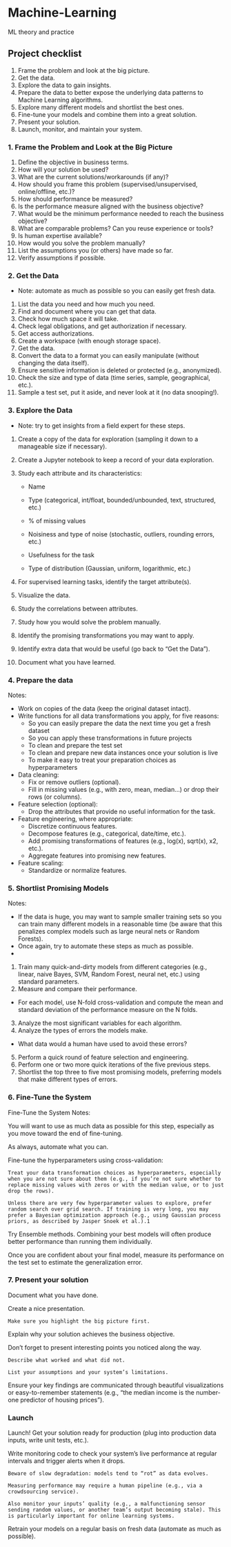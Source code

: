 # Machine-Learning
 ML theory and practice

## Project checklist

1. Frame the problem and look at the big picture.
2. Get the data.
3. Explore the data to gain insights.
4. Prepare the data to better expose the underlying data patterns to Machine Learning algorithms.
5. Explore many different models and shortlist the best ones.
6. Fine-tune your models and combine them into a great solution.
7. Present your solution.
8. Launch, monitor, and maintain your system.

### 1. Frame the Problem and Look at the Big Picture

1. Define the objective in business terms.
2. How will your solution be used?
3. What are the current solutions/workarounds (if any)?
4. How should you frame this problem (supervised/unsupervised, online/offline, etc.)?
5. How should performance be measured?
6. Is the performance measure aligned with the business objective?
7. What would be the minimum performance needed to reach the business objective?
8. What are comparable problems? Can you reuse experience or tools?
9. Is human expertise available?
10. How would you solve the problem manually?
11. List the assumptions you (or others) have made so far.
12. Verify assumptions if possible.

### 2. Get the Data

- Note: automate as much as possible so you can easily get fresh data.

1. List the data you need and how much you need.
2. Find and document where you can get that data.
3. Check how much space it will take.
4. Check legal obligations, and get authorization if necessary.
5. Get access authorizations.
6. Create a workspace (with enough storage space).
7. Get the data.
8. Convert the data to a format you can easily manipulate (without changing the data itself).
9. Ensure sensitive information is deleted or protected (e.g., anonymized).
10. Check the size and type of data (time series, sample, geographical, etc.).
11. Sample a test set, put it aside, and never look at it (no data snooping!).

### 3. Explore the Data

- Note: try to get insights from a field expert for these steps.

1. Create a copy of the data for exploration (sampling it down to a manageable size if necessary).
2. Create a Jupyter notebook to keep a record of your data exploration.
3. Study each attribute and its characteristics:

   - Name

   - Type (categorical, int/float, bounded/unbounded, text, structured, etc.)

   - % of missing values

   - Noisiness and type of noise (stochastic, outliers, rounding errors, etc.)

   - Usefulness for the task

   - Type of distribution (Gaussian, uniform, logarithmic, etc.)

4. For supervised learning tasks, identify the target attribute(s).
5. Visualize the data.
6. Study the correlations between attributes.
7. Study how you would solve the problem manually.
8. Identify the promising transformations you may want to apply.
9.  Identify extra data that would be useful (go back to “Get the Data”).
10. Document what you have learned.

### 4. Prepare the data

Notes:

- Work on copies of the data (keep the original dataset intact).
- Write functions for all data transformations you apply, for five reasons:
  - So you can easily prepare the data the next time you get a fresh dataset
  - So you can apply these transformations in future projects
  - To clean and prepare the test set
  - To clean and prepare new data instances once your solution is live
  - To make it easy to treat your preparation choices as hyperparameters
- Data cleaning:
  - Fix or remove outliers (optional).
  - Fill in missing values (e.g., with zero, mean, median…) or drop their rows (or columns).
- Feature selection (optional):
  - Drop the attributes that provide no useful information for the task.
- Feature engineering, where appropriate:
  - Discretize continuous features.
  - Decompose features (e.g., categorical, date/time, etc.).
  - Add promising transformations of features (e.g., log(x), sqrt(x), x2, etc.).
  - Aggregate features into promising new features.
- Feature scaling:
  - Standardize or normalize features.

### 5. Shortlist Promising Models

Notes:

- If the data is huge, you may want to sample smaller training sets so you can train many different models in a reasonable time (be aware that this penalizes complex models such as large neural nets or Random Forests).
- Once again, try to automate these steps as much as possible.
- 
1. Train many quick-and-dirty models from different categories (e.g., linear, naive Bayes, SVM, Random Forest, neural net, etc.) using standard parameters.
2. Measure and compare their performance.
   
- For each model, use N-fold cross-validation and compute the mean and standard deviation of the performance measure on the N folds.
3. Analyze the most significant variables for each algorithm.
4. Analyze the types of errors the models make.
- What data would a human have used to avoid these errors?
5. Perform a quick round of feature selection and engineering.
6. Perform one or two more quick iterations of the five previous steps.
7. Shortlist the top three to five most promising models, preferring models that make different types of errors.

### 6. Fine-Tune the System
Fine-Tune the System
Notes:

You will want to use as much data as possible for this step, especially as you move toward the end of fine-tuning.

As always, automate what you can.

Fine-tune the hyperparameters using cross-validation:

    Treat your data transformation choices as hyperparameters, especially when you are not sure about them (e.g., if you’re not sure whether to replace missing values with zeros or with the median value, or to just drop the rows).

    Unless there are very few hyperparameter values to explore, prefer random search over grid search. If training is very long, you may prefer a Bayesian optimization approach (e.g., using Gaussian process priors, as described by Jasper Snoek et al.).1

Try Ensemble methods. Combining your best models will often produce better performance than running them individually.

Once you are confident about your final model, measure its performance on the test set to estimate the generalization error.

### 7. Present your solution

Document what you have done.

Create a nice presentation.

    Make sure you highlight the big picture first.

Explain why your solution achieves the business objective.

Don’t forget to present interesting points you noticed along the way.

    Describe what worked and what did not.

    List your assumptions and your system’s limitations.

Ensure your key findings are communicated through beautiful visualizations or easy-to-remember statements (e.g., “the median income is the number-one predictor of housing prices”).

### Launch

Launch!
Get your solution ready for production (plug into production data inputs, write unit tests, etc.).

Write monitoring code to check your system’s live performance at regular intervals and trigger alerts when it drops.

    Beware of slow degradation: models tend to “rot” as data evolves.

    Measuring performance may require a human pipeline (e.g., via a crowdsourcing service).

    Also monitor your inputs’ quality (e.g., a malfunctioning sensor sending random values, or another team’s output becoming stale). This is particularly important for online learning systems.

Retrain your models on a regular basis on fresh data (automate as much as possible).